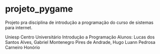 # projeto_pygame
Projeto pra disciplina de introdução a programação do curso de sistemas para internet.

Uniesp Centro Universitário
Introdução a Programação
Alunos: Lucas dos Santos Alves, Gabriel Montenegro Pires de Andrade, Hugo Luann Pedrosa Carneiro Honório
